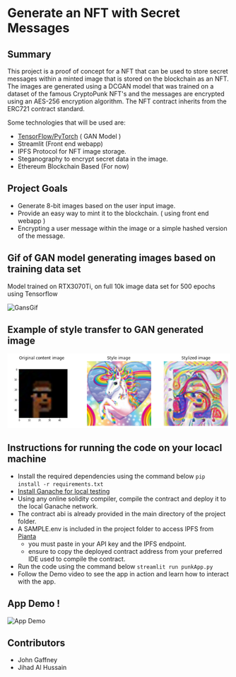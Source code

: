 # Generate an NFT with Secret Messages

## Summary

This project is a proof of concept for a NFT that can be used to store secret messages within a minted image that is stored on the blockchain as an NFT. The images are generated using a DCGAN model that was trained on a dataset of the famous CryptoPunk NFT's and the messages are encrypted using an AES-256 encryption algorithm. The NFT contract inherits from the ERC721 contract standard.

Some technologies that will be used are:

- [TensorFlow/PyTorch](https://www.tensorflow.org/) ( GAN Model )
- Streamlit (Front end webapp)
- IPFS Protocol for NFT image storage.
- Steganography to encrypt secret data in the image.
- Ethereum Blockchain Based (For now)

## Project Goals

- Generate 8-bit images based on the user input image.
- Provide an easy way to mint it to the blockchain. ( using front end webapp )
- Encrypting a user message within the image or a simple hashed version of the message.

## Gif of GAN model generating images based on training data set

Model trained on RTX3070Ti, on full 10k image data set for 500 epochs using Tensorflow

![GansGif](./imgs/gans_training.gif)

## Example of style transfer to GAN generated image

![StyleTransfer](./imgs/Stylized1.png)

## Instructions for running the code on your locacl machine

- Install the required dependencies using the command below
  ``pip install -r requirements.txt``
- [Install Ganache for local testing](www.truffleframework.com/docs/ganache/getting-started)
- Using any online solidity compiler, compile the contract and deploy it to the local Ganache network.
- The contract abi is already provided in the main directory of the project folder.
- A SAMPLE.env is included in the project folder to access IPFS from [Pianta](https://www.pinata.cloud/)
  - you must paste in your API key and the IPFS endpoint.
  - ensure to copy the deployed contract address from your preferred IDE used to compile the contract.
- Run the code using the command below
  ``streamlit run punkApp.py``
- Follow the Demo video to see the app in action and learn how to interact with the app.

## App Demo !

![App Demo](./imgs/appDemo.gif)

## Contributors

- John Gaffney
- Jihad Al Hussain
